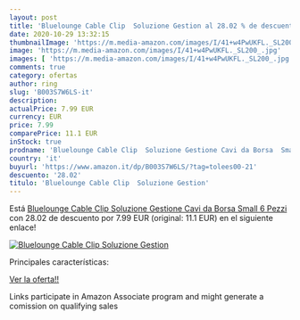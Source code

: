 ```yaml
---
layout: post
title: 'Bluelounge Cable Clip  Soluzione Gestion al 28.02 % de descuento'
date: 2020-10-29 13:32:15
thumbnailImage: 'https://m.media-amazon.com/images/I/41+w4PwUKFL._SL200_.jpg'
image: 'https://m.media-amazon.com/images/I/41+w4PwUKFL._SL200_.jpg'
images: [ 'https://m.media-amazon.com/images/I/41+w4PwUKFL._SL200_.jpg' ]
comments: true
category: ofertas
author: ring
slug: 'B003S7W6LS-it'
description:
actualPrice: 7.99 EUR
currency: EUR
price: 7.99
comparePrice: 11.1 EUR
inStock: true
prodname: 'Bluelounge Cable Clip  Soluzione Gestione Cavi da Borsa  Small  6 Pezzi'
country: 'it'
buyurl: 'https://www.amazon.it/dp/B003S7W6LS/?tag=tolees00-21'
descuento: '28.02'
titulo: 'Bluelounge Cable Clip  Soluzione Gestion'
---
```


Está [Bluelounge Cable Clip  Soluzione Gestione Cavi da Borsa  Small  6 Pezzi](https://www.amazon.it/dp/B003S7W6LS/?tag=tolees00-21) con 28.02 de descuento por 7.99 EUR (original: 11.1 EUR) en el siguiente enlace!

[![Bluelounge Cable Clip  Soluzione Gestion](https://m.media-amazon.com/images/I/41+w4PwUKFL._SL200_.jpg)](https://www.amazon.it/dp/B003S7W6LS/?tag=tolees00-21)

Principales características:


[Ver la oferta!!](https://www.amazon.it/dp/B003S7W6LS/?tag=tolees00-21)

Links participate in Amazon Associate program and might generate a comission on qualifying sales


